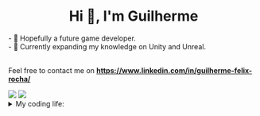 <h1 align="center">Hi 👋, I'm Guilherme </h1>
- 💭 Hopefully a future game developer.
<br>
- 🌱 Currently expanding my knowledge on Unity and Unreal.
<br><br>

Feel free to contact me on **https://www.linkedin.com/in/guilherme-felix-rocha/**

<div> <a href="https://www.linkedin.com/in/guilherme-felix-rocha" target="_blank"><img src="https://img.shields.io/badge/LinkedIn-0077B5?style=for-the-badge&logo=linkedin&logoColor=white" target="_blank"></a>
<a href="https://github.com/Dot99" target="_blank"><img src="https://img.shields.io/badge/GitHub-100000?style=for-the-badge&logo=github&logoColor=white" target="_blank"></a>
</div>
<details>
<summary>My coding life:</summary>
<h3 align="left">Languages and Tools:</h3>
<p align="left">
<img src="https://skillicons.dev/icons?i=bash,c,cs,cpp,css,docker,git,github,godot,html,js,lua,mysql,nodejs,postgres,postman,sqlite,tailwind,unity,unreal,vscode"/>
</p>

<img align="left" height="180em" src="https://github-readme-stats.vercel.app/api/top-langs/?username=Dot99&layout=compact&theme=" alt=Dot99 />
</details>
